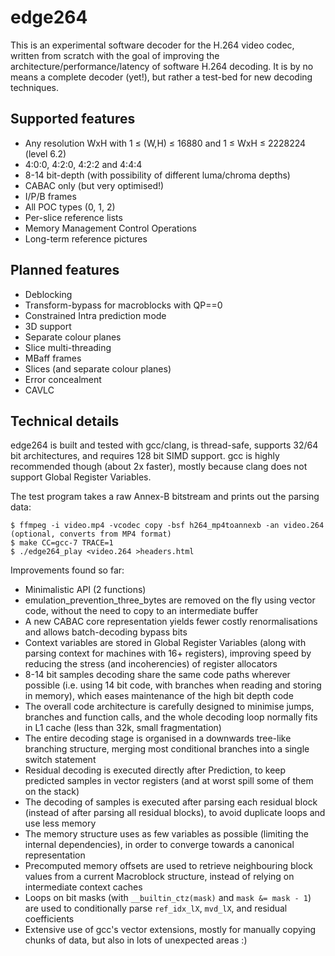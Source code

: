 edge264
=======

This is an experimental software decoder for the H.264 video codec, written from scratch with the goal of improving the architecture/performance/latency of software H.264 decoding. It is by no means a complete decoder (yet!), but rather a test-bed for new decoding techniques.


Supported features
------------------

* Any resolution WxH with 1 ≤ (W,H) ≤ 16880 and 1 ≤ WxH ≤ 2228224 (level 6.2)
* 4:0:0, 4:2:0, 4:2:2 and 4:4:4
* 8-14 bit-depth (with possibility of different luma/chroma depths)
* CABAC only (but very optimised!)
* I/P/B frames
* All POC types (0, 1, 2)
* Per-slice reference lists
* Memory Management Control Operations
* Long-term reference pictures


Planned features
----------------

* Deblocking
* Transform-bypass for macroblocks with QP==0
* Constrained Intra prediction mode
* 3D support
* Separate colour planes
* Slice multi-threading
* MBaff frames
* Slices (and separate colour planes)
* Error concealment
* CAVLC


Technical details
-----------------

edge264 is built and tested with gcc/clang, is thread-safe, supports 32/64 bit architectures, and requires 128 bit SIMD support. gcc is highly recommended though (about 2x faster), mostly because clang does not support Global Register Variables.

The test program takes a raw Annex-B bitstream and prints out the parsing data:
```
$ ffmpeg -i video.mp4 -vcodec copy -bsf h264_mp4toannexb -an video.264 (optional, converts from MP4 format)
$ make CC=gcc-7 TRACE=1
$ ./edge264_play <video.264 >headers.html
```

Improvements found so far:
* Minimalistic API (2 functions)
* emulation_prevention_three_bytes are removed on the fly using vector code, without the need to copy to an intermediate buffer
* A new CABAC core representation yields fewer costly renormalisations and allows batch-decoding bypass bits
* Context variables are stored in Global Register Variables (along with parsing context for machines with 16+ registers), improving speed by reducing the stress (and incoherencies) of register allocators
* 8-14 bit samples decoding share the same code paths wherever possible (i.e. using 14 bit code, with branches when reading and storing in memory), which eases maintenance of the high bit depth code
* The overall code architecture is carefully designed to minimise jumps, branches and function calls, and the whole decoding loop normally fits in L1 cache (less than 32k, small fragmentation)
* The entire decoding stage is organised in a downwards tree-like branching structure, merging most conditional branches into a single switch statement
* Residual decoding is executed directly after Prediction, to keep predicted samples in vector registers (and at worst spill some of them on the stack)
* The decoding of samples is executed after parsing each residual block (instead of after parsing all residual blocks), to avoid duplicate loops and use less memory
* The memory structure uses as few variables as possible (limiting the internal dependencies), in order to converge towards a canonical representation
* Precomputed memory offsets are used to retrieve neighbouring block values from a current Macroblock structure, instead of relying on intermediate context caches
* Loops on bit masks (with `__builtin_ctz(mask)` and `mask &= mask - 1`) are used to conditionally parse `ref_idx_lX`, `mvd_lX`, and residual coefficients
* Extensive use of gcc's vector extensions, mostly for manually copying chunks of data, but also in lots of unexpected areas :)
